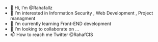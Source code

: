 - 👋 Hi, I’m @Rahafallz
- 👀 I’m interested in Information Security , Web Development , Project managment 
- 🌱 I’m currently learning Front-END development 
- 💞️ I’m looking to collaborate on ...
- 📫 How to reach me Twitter @RahafCIS

<!---
Rahafallz/Rahafallz is a ✨ special ✨ repository because its `README.md` (this file) appears on your GitHub profile.
You can click the Preview link to take a look at your changes.
--->
